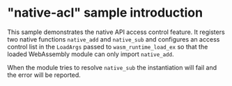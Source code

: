 # "native-acl" sample introduction

This sample demonstrates the native API access control feature. It registers two native functions `native_add` and `native_sub` and configures an access control list in the `LoadArgs` passed to `wasm_runtime_load_ex` so that the loaded WebAssembly module can only import `native_add`.

When the module tries to resolve `native_sub` the instantiation will fail and the error will be reported.
